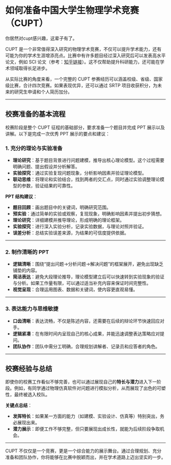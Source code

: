 # 如何准备中国大学生物理学术竞赛（CUPT）

你居然对cupt感兴趣，这辈子有了。

CUPT 是一个非常值得深入研究的物理学术竞赛，不仅可以提升学术能力，还有可能为你的学术生涯增添亮点。比赛中有许多题目经过深入研究后可以发表高水平论文，例如 SCI 论文（参考：[知乎链接](https://www.zhihu.com/question/322717719/answer/2754984714)）。这不仅帮助提升科研能力，还可能在学术领域取得长足进步。

从实际比赛的角度来看，一个完整的 CUPT 参赛经历可以涵盖校级、省级、国家级比赛，合计四次竞赛。如果表现优异，还可以通过 SRTP 项目收获积分，为未来的研究生申请和个人简历加分。

---

## 校赛准备的基本流程

校赛阶段是整个 CUPT 征程的基础部分，要求准备一个题目并完成 PPT 展示以及讲解。以下是完成一次优秀 PPT 展示的要点和建议：

### 1. **充分的理论与实验准备**
   - **理论研究**：基于题目背景进行问题建模，推导出核心理论模型。这个过程需要明确问题、提出假设并分析解答。
   - **实验探究**：通过实验复现问题现象，分析影响因素并验证理论模型。
   - **联动思维**：将理论和实验结合，找到两者的交汇点，同时通过实验调整理论模型的参数，验证结果的可靠性。
   
   **PPT 结构建议**：
   - **题目回顾**：画出题目中的关键词，明确研究范围。
   - **预实验**：通过简单的实验或观察，复现现象，明确影响因素并提出初步猜想。
   - **理论研究**：详细建模并推导理论，形成明确的理论框架。
   - **实验探究**：进行深入实验分析，记录实验数据，与理论对照并验证。
   - **误差分析**：总结实验误差来源，为结果的可信度提供依据。

---

### 2. **制作清晰的 PPT**
   - **逻辑清晰**：围绕“提出问题→分析问题→解决问题”的框架展开，避免出现缺乏铺垫的内容。
   - **简洁表达**：避免大段理论推导，理论模型建立后可以快速转到实验现象的验证与分析。如果工作量有限，可以通过适当补充内容来保证时间完整性。
   - **视觉呈现**：合理运用图表、数据和关键词，使内容更直观易懂。

---

### 3. **表达能力与思维敏捷**
   - **口齿清晰**：表达流畅，不仅是陈述内容，还需要在后续的辩论环节快速回应对手。
   - **逻辑紧凑**：在有限时间内呈现自己的核心成果，并能迅速调整表达策略应对提问。
   - **团队协作**：团队中需分工明确，合理规划讲解者、记录员和应答者的角色。

---

## 校赛经验与总结

即使你的校赛工作看似不够完善，也可以通过展现自己的**特长与潜力**进入下一阶段。例如，有同学通过物理仿真软件对问题进行模拟分析，从而展现了出色的可塑性，最终被选入校队。

**关键点总结**：
- **发挥特长**：如果某一方面的能力（如建模、实验设计、仿真等）特别突出，务必展现出来。
- **潜力展示**：即便工作不够完整，但只要展现出成长性，就能为后续阶段争取机会。

---

CUPT 不仅仅是一个竞赛，更是一个综合能力的展示舞台。通过合理规划、充分准备和团队协作，你将能够在比赛中脱颖而出，并在学术道路上迈出坚实的一步。
